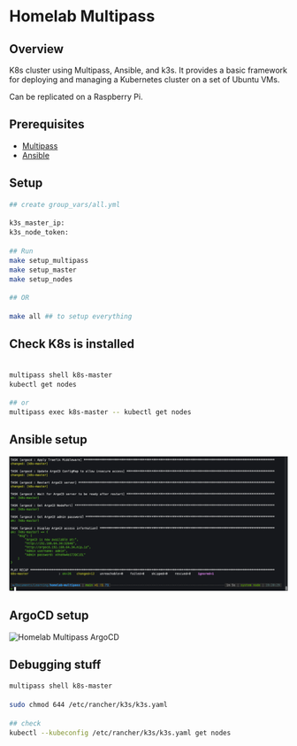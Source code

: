 # Homelab Multipass

## Overview

K8s cluster using Multipass, Ansible, and k3s. It provides a basic framework for deploying and managing a Kubernetes cluster on a set of Ubuntu VMs.

Can be replicated on a Raspberry Pi.

## Prerequisites

- [Multipass](https://multipass.run/)
- [Ansible](https://docs.ansible.com/ansible/latest/installation_guide/index.html)

## Setup

```bash
## create group_vars/all.yml

k3s_master_ip: 
k3s_node_token: 

## Run
make setup_multipass
make setup_master
make setup_nodes

## OR

make all ## to setup everything
```

## Check K8s is installed

```bash

multipass shell k8s-master
kubectl get nodes

## or
multipass exec k8s-master -- kubectl get nodes
```

## Ansible setup

![Homelab Multipass Ansible](./images/v1.png)

## ArgoCD setup

![Homelab Multipass ArgoCD](./images/argocd.png)


## Debugging stuff

```bash
multipass shell k8s-master

sudo chmod 644 /etc/rancher/k3s/k3s.yaml

## check
kubectl --kubeconfig /etc/rancher/k3s/k3s.yaml get nodes
```
